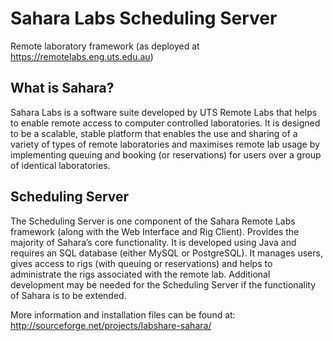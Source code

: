 Sahara Labs Scheduling Server
===========

Remote laboratory framework (as deployed at https://remotelabs.eng.uts.edu.au)

What is Sahara?
-----------
Sahara Labs is a software suite developed by UTS Remote Labs that helps to enable remote access to computer controlled laboratories. It is designed to be a scalable, stable platform that enables the use and sharing of a variety of types of remote laboratories and maximises remote lab usage by implementing queuing and booking (or reservations) for users over a group of identical laboratories.

Scheduling Server
-----------
The Scheduling Server is one component of the Sahara Remote Labs framework (along with the Web Interface and Rig Client). Provides the majority of Sahara’s core functionality. It is developed using Java and requires an SQL database (either MySQL or PostgreSQL).  It manages users, gives access to rigs (with queuing or reservations) and helps to administrate the rigs associated with the remote lab. Additional development may be needed for the Scheduling Server if the functionality of Sahara is to be extended.

More information and installation files can be found at: http://sourceforge.net/projects/labshare-sahara/
